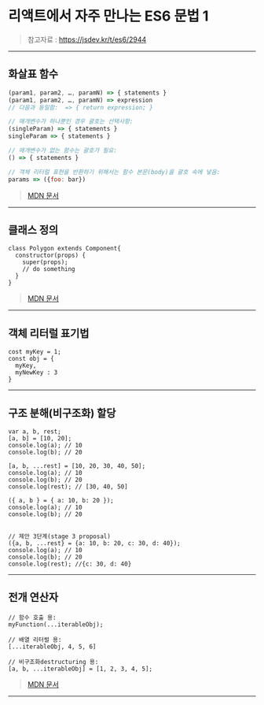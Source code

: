 # 리액트에서 자주 만나는 ES6 문법 1
> 참고자료 : https://jsdev.kr/t/es6/2944

---

## 화살표 함수
	
```js
(param1, param2, …, paramN) => { statements }
(param1, param2, …, paramN) => expression
// 다음과 동일함:  => { return expression; }

// 매개변수가 하나뿐인 경우 괄호는 선택사항:
(singleParam) => { statements }
singleParam => { statements }

// 매개변수가 없는 함수는 괄호가 필요:
() => { statements }

// 객체 리터럴 표현을 반환하기 위해서는 함수 본문(body)을 괄호 속에 넣음:
params => ({foo: bar})
```
> [MDN 문서](https://developer.mozilla.org/ko/docs/Web/JavaScript/Reference/Functions/애로우_펑션)

---

## 클래스 정의
```
class Polygon extends Component{
  constructor(props) {
    super(props);
    // do something
  }
}
```
> [MDN 문서](https://developer.mozilla.org/ko/docs/Web/JavaScript/Reference/Classes)

---

## 객체 리터럴 표기법

```
cost myKey = 1;
const obj = {
  myKey,
  myNewKey : 3
}
```

---

## 구조 분해(비구조화) 할당
```
var a, b, rest;
[a, b] = [10, 20];
console.log(a); // 10
console.log(b); // 20

[a, b, ...rest] = [10, 20, 30, 40, 50];
console.log(a); // 10
console.log(b); // 20
console.log(rest); // [30, 40, 50]

({ a, b } = { a: 10, b: 20 });
console.log(a); // 10
console.log(b); // 20


// 제안 3단계(stage 3 proposal)
({a, b, ...rest} = {a: 10, b: 20, c: 30, d: 40});
console.log(a); // 10
console.log(b); // 20
console.log(rest); //{c: 30, d: 40}
```

---

## 전개 연산자
```
// 함수 호출 용:
myFunction(...iterableObj);

// 배열 리터럴 용:
[...iterableObj, 4, 5, 6]

// 비구조화destructuring 용:
[a, b, ...iterableObj] = [1, 2, 3, 4, 5];

```

> [MDN 문서](https://developer.mozilla.org/ko/docs/Web/JavaScript/Reference/Operators/Spread_operator)


---


